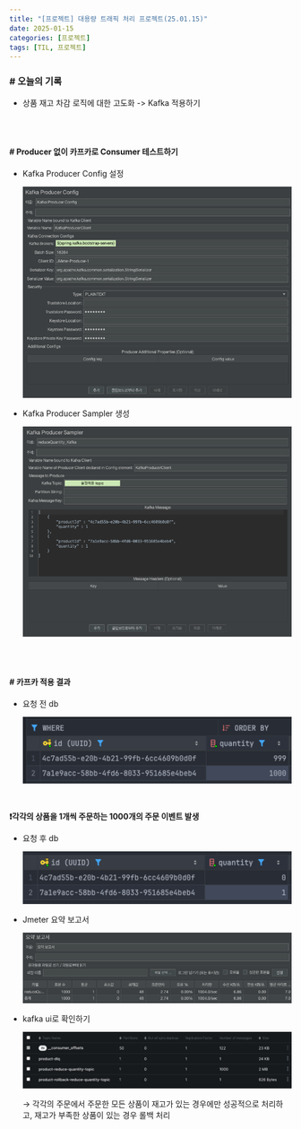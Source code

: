 ```yaml
---
title: "[프로젝트] 대용량 트래픽 처리 프로젝트(25.01.15)"
date: 2025-01-15
categories: [프로젝트]
tags: [TIL, 프로젝트]
---
```



### # 오늘의 기록

- 상품 재고 차감 로직에 대한 고도화 -> Kafka 적용하기

<br /><br />

#### # Producer 없이 카프카로 Consumer 테스트하기
  - Kafka Producer Config 설정
      
      ![img](/assets/img/til/finalProject/Jmeter_kafka_producer_config.png)
      
  - Kafka Producer Sampler 생성
      
      ![img](/assets/img/til/finalProject/Jmeter_kafka_producer_sampler.png)

<br /><br />

#### # 카프카 적용 결과
  - 요청 전 db
      
      ![img](/assets/img/til/finalProject/reduceQuantity_kafka_pre_db2.png)

<br />

**❗️각각의 상품을 1개씩 주문하는 1000개의 주문 이벤트 발생**

  - 요청 후 db
      
      ![img](/assets/img/til/finalProject/reduceQuantity_kafka_db2.png)

  - Jmeter 요약 보고서
      
      ![img](/assets/img/til/finalProject/reduceQuantity_kafka_report2.png)

  - kafka ui로 확인하기
      
      ![img](/assets/img/til/finalProject/reduceQuantity_kafka_ui.png)
  
    → 각각의 주문에서 주문한 모든 상품이 재고가 있는 경우에만 성공적으로 처리하고, 재고가 부족한 상품이 있는 경우 롤백 처리

<br /><br />


